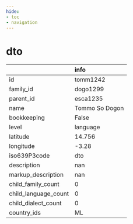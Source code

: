 ```yaml
---
hide:
- toc
- navigation
---
```

# dto
|                      | info           |
|:---------------------|:---------------|
| id                   | tomm1242       |
| family_id            | dogo1299       |
| parent_id            | esca1235       |
| name                 | Tommo So Dogon |
| bookkeeping          | False          |
| level                | language       |
| latitude             | 14.756         |
| longitude            | -3.28          |
| iso639P3code         | dto            |
| description          | nan            |
| markup_description   | nan            |
| child_family_count   | 0              |
| child_language_count | 0              |
| child_dialect_count  | 0              |
| country_ids          | ML             |